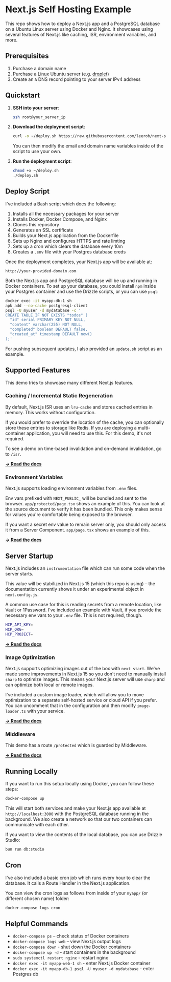 # Next.js Self Hosting Example

This repo shows how to deploy a Next.js app and a PostgreSQL database on a Ubuntu Linux server using Docker and Nginx. It showcases using several features of Next.js like caching, ISR, environment variables, and more.

## Prerequisites

1. Purchase a domain name
2. Purchase a Linux Ubuntu server (e.g. [droplet](https://www.digitalocean.com/products/droplets))
3. Create an `A` DNS record pointing to your server IPv4 address

## Quickstart

1. **SSH into your server**:

   ```bash
   ssh root@your_server_ip
   ```

2. **Download the deployment script**:

   ```bash
   curl -o ~/deploy.sh https://raw.githubusercontent.com/leerob/next-self-host/main/deploy.sh
   ```

   You can then modify the email and domain name variables inside of the script to use your own.

3. **Run the deployment script**:

   ```bash
   chmod +x ~/deploy.sh
   ./deploy.sh
   ```

## Deploy Script

I've included a Bash script which does the following:

1. Installs all the necessary packages for your server
1. Installs Docker, Docker Compose, and Nginx
1. Clones this repository
1. Generates an SSL certificate
1. Builds your Next.js application from the Dockerfile
1. Sets up Nginx and configures HTTPS and rate limting
1. Sets up a cron which clears the database every 10m
1. Creates a `.env` file with your Postgres database creds

Once the deployment completes, your Next.js app will be available at:

```
http://your-provided-domain.com
```

Both the Next.js app and PostgreSQL database will be up and running in Docker containers. To set up your database, you could install `npm` inside your Postgres container and use the Drizzle scripts, or you can use `psql`:

```bash
docker exec -it myapp-db-1 sh
apk add --no-cache postgresql-client
psql -U myuser -d mydatabase -c '
CREATE TABLE IF NOT EXISTS "todos" (
  "id" serial PRIMARY KEY NOT NULL,
  "content" varchar(255) NOT NULL,
  "completed" boolean DEFAULT false,
  "created_at" timestamp DEFAULT now()
);'
```

For pushing subsequent updates, I also provided an `update.sh` script as an example.

## Supported Features

This demo tries to showcase many different Next.js features.

### Caching / Incremental Static Regeneration

By default, Next.js ISR uses an `lru-cache` and stores cached entries in memory. This works without configuration.

If you would prefer to override the location of the cache, you can optionally store these entries to storage like Redis. If you are deploying a multi-container application, you will need to use this. For this demo, it's not required.

To see a demo on time-based invalidation and on-demand invalidation, go to `/isr`.

[**→ Read the docs**](https://nextjs.org/docs/app/building-your-application/deploying#caching-and-isr)

### Environment Variables

Next.js supports loading environment variables from `.env` files.

Env vars prefixed with `NEXT_PUBLIC_` will be bundled and sent to the browser. `app/protected/page.tsx` shows an example of this. You can look at the source document to verify it has been bundled. This only makes sense for values you're comfortable being exposed to the browser.

If you want a secret env value to remain server only, you should only access it from a Server Component. `app/page.tsx` shows an example of this.

[**→ Read the docs**](https://nextjs.org/docs/app/building-your-application/deploying#environment-variables)

## Server Startup

Next.js includes an `instrumentation` file which can run some code when the server starts.

This value will be stabilized in Next.js 15 (which this repo is using) – the documentation currently shows it under an experimental object in `next.config.js`.

A common use case for this is reading secrets from a remote location, like Vault or 1Password. I've included an example with Vault, if you provide the necessary env vars to your `.env` file. This is not required, though.

```bash
HCP_API_KEY=
HCP_ORG=
HCP_PROJECT=
```

[**→ Read the docs**](https://nextjs.org/docs/app/building-your-application/optimizing/instrumentation)

### Image Optimization

Next.js supports optimizing images out of the box with `next start`. We've made some improvements in Next.js 15 so you don't need to manually install `sharp` to optimize images. This means your Next.js server will use `sharp` and can optimize both local or remote images.

I've included a custom image loader, which will allow you to move optimization to a separate self-hosted service or cloud API if you prefer. You can uncomment that in the configuration and then modify `image-loader.ts` with your service.

[**→ Read the docs**](https://nextjs.org/docs/app/building-your-application/deploying#image-optimization)

### Middleware

This demo has a route `/protected` which is guarded by Middleware.

[**→ Read the docs**](https://nextjs.org/docs/app/building-your-application/deploying#middleware)

## Running Locally

If you want to run this setup locally using Docker, you can follow these steps:

```bash
docker-compose up
```

This will start both services and make your Next.js app available at `http://localhost:3000` with the PostgreSQL database running in the background. We also create a network so that our two containers can communicate with each other.

If you want to view the contents of the local database, you can use Drizzle Studio:

```bash
bun run db:studio
```

## Cron

I've also included a basic cron job which runs every hour to clear the database. It calls a Route Handler in the Next.js application.

You can view the cron logs as follows from inside of your `myapp/` (or different chosen name) folder:

```bash
docker-compose logs cron
```

## Helpful Commands

- `docker-compose ps` – check status of Docker containers
- `docker-compose logs web` – view Next.js output logs
- `docker-compose down` - shut down the Docker containers
- `docker-compose up -d` - start containers in the background
- `sudo systemctl restart nginx` - restart nginx
- `docker exec -it myapp-web-1 sh` - enter Next.js Docker container
- `docker exec -it myapp-db-1 psql -U myuser -d mydatabase` - enter Postgres db
